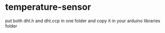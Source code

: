 # temperature-sensor
put both dht.h and dht.ccp in one folder and copy it in your arduino libraries folder
